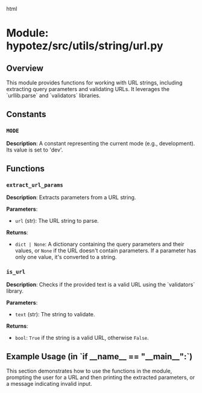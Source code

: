 html
<h1>Module: hypotez/src/utils/string/url.py</h1>

<h2>Overview</h2>
<p>This module provides functions for working with URL strings, including extracting query parameters and validating URLs. It leverages the `urllib.parse` and `validators` libraries.</p>

<h2>Constants</h2>

<h3><code>MODE</code></h3>

<p><strong>Description</strong>:  A constant representing the current mode (e.g., development). Its value is set to 'dev'.</p>

<h2>Functions</h2>

<h3><code>extract_url_params</code></h3>

<p><strong>Description</strong>: Extracts parameters from a URL string.</p>

<p><strong>Parameters</strong>:</p>
<ul>
  <li><code>url</code> (str): The URL string to parse.</li>
</ul>

<p><strong>Returns</strong>:</p>
<ul>
  <li><code>dict | None</code>: A dictionary containing the query parameters and their values, or <code>None</code> if the URL doesn't contain parameters.  If a parameter has only one value, it's converted to a string.</li>
</ul>


<h3><code>is_url</code></h3>

<p><strong>Description</strong>: Checks if the provided text is a valid URL using the `validators` library.</p>

<p><strong>Parameters</strong>:</p>
<ul>
  <li><code>text</code> (str): The string to validate.</li>
</ul>

<p><strong>Returns</strong>:</p>
<ul>
  <li><code>bool</code>: <code>True</code> if the string is a valid URL, otherwise <code>False</code>.</li>
</ul>


<h2>Example Usage (in `if __name__ == "__main__":`)</h2>

<p>This section demonstrates how to use the functions in the module, prompting the user for a URL and then printing the extracted parameters, or a message indicating invalid input.</p>


```html